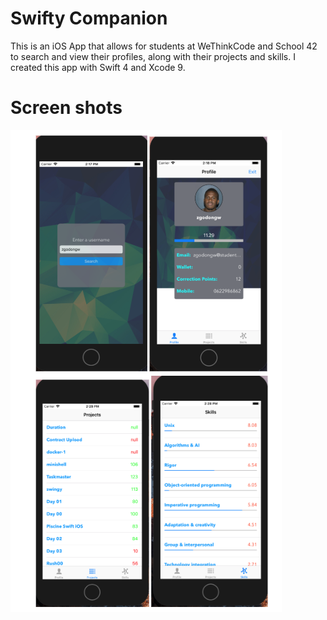 # Swifty Companion
This is an iOS App that allows for students at WeThinkCode and School 42 to search and view their profiles, along with their projects and skills. I created this app with Swift 4 and Xcode 9.

# Screen shots
![screenshot](/screenshots/SC12.png?raw=true)
